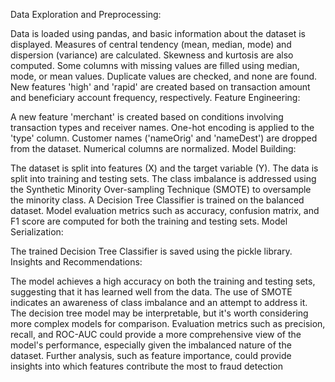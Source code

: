 Data Exploration and Preprocessing:

Data is loaded using pandas, and basic information about the dataset is displayed.
Measures of central tendency (mean, median, mode) and dispersion (variance) are calculated.
Skewness and kurtosis are also computed.
Some columns with missing values are filled using median, mode, or mean values.
Duplicate values are checked, and none are found.
New features 'high' and 'rapid' are created based on transaction amount and beneficiary account frequency, respectively.
Feature Engineering:

A new feature 'merchant' is created based on conditions involving transaction types and receiver names.
One-hot encoding is applied to the 'type' column.
Customer names ('nameOrig' and 'nameDest') are dropped from the dataset.
Numerical columns are normalized.
Model Building:

The dataset is split into features (X) and the target variable (Y).
The data is split into training and testing sets.
The class imbalance is addressed using the Synthetic Minority Over-sampling Technique (SMOTE) to oversample the minority class.
A Decision Tree Classifier is trained on the balanced dataset.
Model evaluation metrics such as accuracy, confusion matrix, and F1 score are computed for both the training and testing sets.
Model Serialization:

The trained Decision Tree Classifier is saved using the pickle library.
Insights and Recommendations:

The model achieves a high accuracy on both the training and testing sets, suggesting that it has learned well from the data.
The use of SMOTE indicates an awareness of class imbalance and an attempt to address it.
The decision tree model may be interpretable, but it's worth considering more complex models for comparison.
Evaluation metrics such as precision, recall, and ROC-AUC could provide a more comprehensive view of the model's performance, especially given the imbalanced nature of the dataset.
Further analysis, such as feature importance, could provide insights into which features contribute the most to fraud detection

